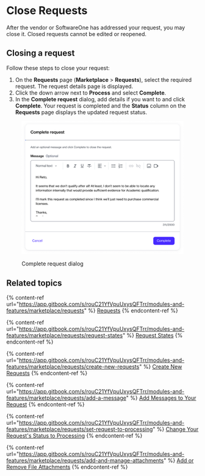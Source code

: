 # Close Requests

After the vendor or SoftwareOne has addressed your request, you may close it. Closed requests cannot be edited or reopened.

## Closing a request

Follow these steps to close your request:

1. On the **Requests** page (**Marketplace** > **Requests**), select the required request. The request details page is displayed.
2. Click the down arrow next to **Process** and select **Complete**.&#x20;
3. In the **Complete request** dialog, add details if you want to and click **Complete**. Your request is completed and the **Status** column on the **Requests** page displays the updated request status.

<figure><img src="../../../.gitbook/assets/image (999).png" alt="" width="563"><figcaption><p>Complete request dialog</p></figcaption></figure>

## Related topics

{% content-ref url="https://app.gitbook.com/s/rouC21YfVpuUxysQFTrr/modules-and-features/marketplace/requests" %}
[Requests](https://app.gitbook.com/s/rouC21YfVpuUxysQFTrr/modules-and-features/marketplace/requests)
{% endcontent-ref %}

{% content-ref url="https://app.gitbook.com/s/rouC21YfVpuUxysQFTrr/modules-and-features/marketplace/requests/request-states" %}
[Request States](https://app.gitbook.com/s/rouC21YfVpuUxysQFTrr/modules-and-features/marketplace/requests/request-states)
{% endcontent-ref %}

{% content-ref url="https://app.gitbook.com/s/rouC21YfVpuUxysQFTrr/modules-and-features/marketplace/requests/create-new-requests" %}
[Create New Requests](https://app.gitbook.com/s/rouC21YfVpuUxysQFTrr/modules-and-features/marketplace/requests/create-new-requests)
{% endcontent-ref %}

{% content-ref url="https://app.gitbook.com/s/rouC21YfVpuUxysQFTrr/modules-and-features/marketplace/requests/add-a-message" %}
[Add Messages to Your Request](https://app.gitbook.com/s/rouC21YfVpuUxysQFTrr/modules-and-features/marketplace/requests/add-a-message)
{% endcontent-ref %}

{% content-ref url="https://app.gitbook.com/s/rouC21YfVpuUxysQFTrr/modules-and-features/marketplace/requests/set-request-to-processing" %}
[Change Your Request's Status to Processing](https://app.gitbook.com/s/rouC21YfVpuUxysQFTrr/modules-and-features/marketplace/requests/set-request-to-processing)
{% endcontent-ref %}

{% content-ref url="https://app.gitbook.com/s/rouC21YfVpuUxysQFTrr/modules-and-features/marketplace/requests/add-and-manage-attachments" %}
[Add or Remove File Attachments](https://app.gitbook.com/s/rouC21YfVpuUxysQFTrr/modules-and-features/marketplace/requests/add-and-manage-attachments)
{% endcontent-ref %}
